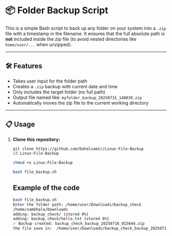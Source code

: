 # 📦 Folder Backup Script

This is a simple Bash script to back up any folder on your system into a `.zip` file with a timestamp in the filename. It ensures that the full absolute path is **not** included inside the zip file (to avoid nested directories like `home/user/...` when unzipped).

---

## 🛠 Features

- Takes user input for the folder path
- Creates a `.zip` backup with current date and time
- Only includes the target folder (no full path)
- Output file named like: `myfolder_backup_20250715_140030.zip`
- Automatically moves the zip file to the current working directory

---

## 📋 Usage

1. **Clone this repository:**

   ```bash
   git clone https://github.com/Dahalsamir/Linux-File-Backup
   cd Linux-File-Backup
   ```
   

   ```bash
   chmod +x Linux-File-Backup
   ```
   
   ```bash
   bash file_backup.sh
   ```

    ## Example of the code 
   ```bash
   bash file_backup.sh                                  
   Enter the folder path: /home/user/Downloads/backup_check
   /home/sambhala/Downloads
   adding: backup_check/ (stored 0%)
   adding: backup_check/hello.txt (stored 0%)
   ✅ Backup created: backup_check_backup_20250716_015644.zip
   the file save in:  /home/user/Downloads/backup_check_backup_20250716_015644.zip
